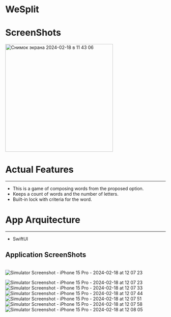 # WeSplit

# ScreenShots

<img width="338" alt="Снимок экрана 2024-02-18 в 11 43 06" src="https://github.com/NaumenkoVanya/WeSplit/assets/95250432/57d8267a-f2c8-43b8-98e2-f4b8518a4c0b">

# Actual Features
____
+ This is a game of composing words from the proposed option.
+ Keeps a count of words and the number of letters.
+ Built-in lock with criteria for the word.

# App Arquitecture
____
+ SwiftUI

## Application ScreenShots
\
![Simulator Screenshot - iPhone 15 Pro - 2024-02-18 at 12 07 23](https://github.com/NaumenkoVanya/WeSplit/assets/95250432/57d8267a-f2c8-43b8-98e2-f4b8518a4c0b)

![Simulator Screenshot - iPhone 15 Pro - 2024-02-18 at 12 07 23](https://github.com/NaumenkoVanya/WeSplit/assets/95250432/57d8267a-f2c8-43b8-98e2-f4b8518a4c0b)
![Simulator Screenshot - iPhone 15 Pro - 2024-02-18 at 12 07 33](https://github.com/NaumenkoVanya/WeSplit/assets/95250432/8af997a1-a0d8-4cb4-8287-d3c705b2ad2a)
![Simulator Screenshot - iPhone 15 Pro - 2024-02-18 at 12 07 44](https://github.com/NaumenkoVanya/WeSplit/assets/95250432/2deb62c6-eaf8-48f1-83bb-ac40ac619d22)
![Simulator Screenshot - iPhone 15 Pro - 2024-02-18 at 12 07 51](https://github.com/NaumenkoVanya/WeSplit/assets/95250432/0d294223-7fbe-4ddc-ae05-ec58dfbef46e)
![Simulator Screenshot - iPhone 15 Pro - 2024-02-18 at 12 07 58](https://github.com/NaumenkoVanya/WeSplit/assets/95250432/428dcea7-55da-4f65-af1d-cb80546a446d)
![Simulator Screenshot - iPhone 15 Pro - 2024-02-18 at 12 08 05](https://github.com/NaumenkoVanya/WeSplit/assets/95250432/b414aa15-7866-49fe-b9e9-73ce4ffbb279)
